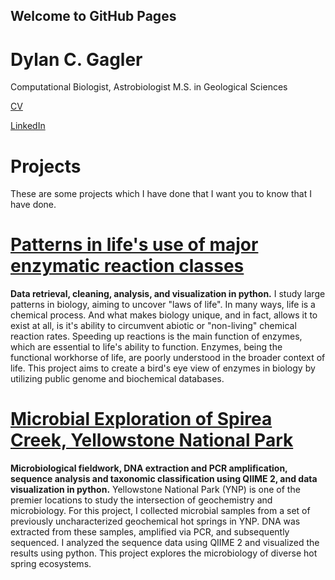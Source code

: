 ## Welcome to GitHub Pages

# Dylan C. Gagler
Computational Biologist, Astrobiologist
M.S. in Geological Sciences

[CV](https://github.com/dgagler/dgagler/blob/master/dgagler_CV.pdf) 


[LinkedIn](https://www.linkedin.com/in/dylan-gagler-4a0a68191/) 

# Projects
These are some projects which I have done that I want you to know that I have done.

# [Patterns in life's use of major enzymatic reaction classes](https://nbviewer.jupyter.org/github/dgagler/dgagler/blob/master/enzyme_demo.ipynb)

**Data retrieval, cleaning, analysis, and visualization in python.** I study large patterns in biology, aiming to uncover "laws of life". In many ways, life is a chemical process. And what makes biology unique, and in fact, allows it to exist at all, is it's ability to circumvent abiotic or "non-living" chemical reaction rates. Speeding up reactions is the main function of enzymes, which are essential to life's ability to function. Enzymes, being the functional workhorse of life, are poorly understood in the broader context of life. This project aims to create a bird's eye view of enzymes in biology by utilizing public genome and biochemical databases.

# [Microbial Exploration of Spirea Creek, Yellowstone National Park](https://nbviewer.jupyter.org/github/dgagler/dgagler/blob/master/spirea_sequencing_demo.ipynb)

**Microbiological fieldwork, DNA extraction and PCR amplification, sequence analysis and taxonomic classification using QIIME 2, and data visualization in python.** Yellowstone National Park (YNP) is one of the premier locations to study the intersection of geochemistry and microbiology. For this project, I collected microbial samples from a set of previously uncharacterized geochemical hot springs in YNP. DNA was extracted from these samples, amplified via PCR, and subsequently sequenced. I analyzed the sequence data using QIIME 2 and visualized the results using python. This project explores the microbiology of diverse hot spring ecosystems.
